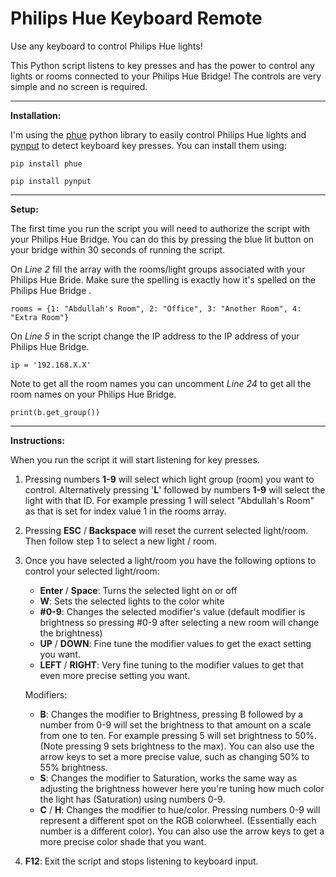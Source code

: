 # Philips Hue Keyboard Remote

Use any keyboard to control Philips Hue lights!

This Python script listens to key presses and has the power to control any lights or rooms connected to your Philips Hue Bridge! The controls are very simple and no screen is required. 

----------
**Installation:**

I'm using the [phue](https://github.com/studioimaginaire/phue) python library to easily control Philips Hue lights and [pynput](https://pypi.python.org/pypi/pynput) to detect keyboard key presses. You can install them using:

```
pip install phue
```
```
pip install pynput
```
----------

**Setup:**

The first time you run the script you will need to authorize the script with your Philips Hue Bridge. You can do this by pressing the blue lit button on your bridge within 30 seconds of running the script. 

On *Line 2* fill the array with the rooms/light groups associated with your Philips Hue Bride. Make sure the spelling is exactly how it's spelled on the Philips Hue Bridge .

    rooms = {1: "Abdullah's Room", 2: "Office", 3: "Another Room", 4: "Extra Room"}

On *Line 5* in the script change the IP address to the IP address of your Philips Hue Bridge.

    ip = '192.168.X.X'

Note to get all the room names you can uncomment *Line 24* to get all the room names on your Philips Hue Bridge.

    print(b.get_group())

----------
**Instructions:**

When you run the script it will start listening for key presses. 

 1. Pressing numbers **1-9** will select which light group (room) you want
    to control. Alternatively pressing '**L**' followed by numbers **1-9**
    will select the light with that ID. For example pressing 1 will select "Abdullah's Room" as that is set for index value 1 in the rooms array. 
 
 2. Pressing **ESC** / **Backspace** will reset the current selected light/room. Then follow step 1 to select a new light / room.

3. Once you have selected a light/room you have the following options to control your selected light/room:
	- **Enter** / **Space**: Turns the selected light on or off
	- **W**: Sets the selected lights to the color white
	- **#0-9**: Changes the selected modifier's value (default modifier is brightness so pressing #0-9 after selecting a new room will change the brightness) 
	- **UP** / **DOWN**: Fine tune the modifier values to get the exact setting you want.
	- **LEFT** / **RIGHT**: Very fine tuning to the modifier values to get that even more precise setting you want.
	
	Modifiers:
	- **B**: Changes the modifier to Brightness, pressing B followed by a number from 0-9 will set the brightness to that amount on a scale from one to ten. For example pressing 5 will set brightness to 50%. (Note pressing 9 sets brightness to the max). You can also use the arrow keys to set a more precise value, such as changing 50% to 55% brightness.
	- **S**: Changes the modifier to Saturation, works the same way as adjusting the brightness however here you're tuning how much color the light has (Saturation) using numbers 0-9.
	- **C** / **H**: Changes the modifier to hue/color. Pressing numbers 0-9 will represent  a different spot on the RGB colorwheel. (Essentially each number is a different color). You can also use the arrow keys to get a more precise color shade that you want.

4. **F12**: Exit the script and stops listening to keyboard input.



